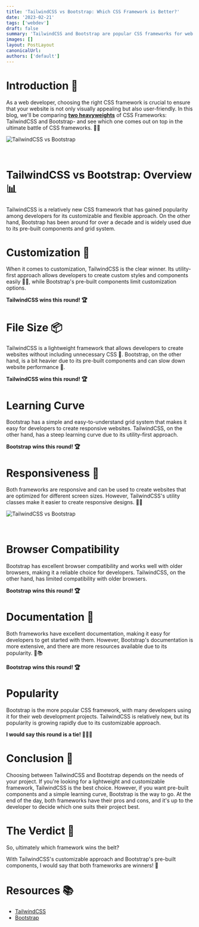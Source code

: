 ```yaml
---
title: 'TailwindCSS vs Bootstrap: Which CSS Framework is Better?'
date: '2023-02-21'
tags: ['webdev']
draft: false
summary: 'TailwindCSS and Bootstrap are popular CSS frameworks for web development. TailwindCSS is flexible and customizable, while Bootstrap is known for its pre-built components and easy-to-use grid system. The blog compares the two frameworks and highlights their differences in customization, file size, learning curve, responsiveness, browser compatibility, documentation, and popularity.'
images: []
layout: PostLayout
canonicalUrl:
authors: ['default']
---
```


# Introduction 🌟

As a web developer, choosing the right CSS framework is crucial to ensure that your website is not only visually appealing but also user-friendly. In this blog, we'll be comparing **<u>two heavyweights</u>** of CSS Frameworks: TailwindCSS and Bootstrap- and see which one comes out on top in the ultimate battle of CSS frameworks. 🥊🥇

![TailwindCSS vs Bootstrap](/static/images/blogs/tailwindcss-vs-bootstrap/banner.png)

<br />

# TailwindCSS vs Bootstrap: Overview 📊

TailwindCSS is a relatively new CSS framework that has gained popularity among developers for its customizable and flexible approach. On the other hand, Bootstrap has been around for over a decade and is widely used due to its pre-built components and grid system.

# Customization 💪

When it comes to customization, TailwindCSS is the clear winner. Its utility-first approach allows developers to create custom styles and components easily 🔧🎨, while Bootstrap's pre-built components limit customization options.

**TailwindCSS wins this round! 🏆**

# File Size 📦

TailwindCSS is a lightweight framework that allows developers to create websites without including unnecessary CSS 🚀. Bootstrap, on the other hand, is a bit heavier due to its pre-built components and can slow down website performance 🐢.

**TailwindCSS wins this round! 🏆**

# Learning Curve

Bootstrap has a simple and easy-to-understand grid system that makes it easy for developers to create responsive websites. TailwindCSS, on the other hand, has a steep learning curve due to its utility-first approach.

**Bootstrap wins this round! 🏆**

# Responsiveness 📱

Both frameworks are responsive and can be used to create websites that are optimized for different screen sizes. However, TailwindCSS's utility classes make it easier to create responsive designs. 📏📐

![TailwindCSS vs Bootstrap](/static/images/blogs/tailwindcss-vs-bootstrap/responsive.png)

<br />

# Browser Compatibility

Bootstrap has excellent browser compatibility and works well with older browsers, making it a reliable choice for developers. TailwindCSS, on the other hand, has limited compatibility with older browsers.

**Bootstrap wins this round! 🏆**

# Documentation 📖

Both frameworks have excellent documentation, making it easy for developers to get started with them. However, Bootstrap's documentation is more extensive, and there are more resources available due to its popularity. 📑📚

**Bootstrap wins this round! 🏆**

# Popularity

Bootstrap is the more popular CSS framework, with many developers using it for their web development projects. TailwindCSS is relatively new, but its popularity is growing rapidly due to its customizable approach.

**I would say this round is a tie! 🙆🏻‍♂️**

# Conclusion 🤝

Choosing between TailwindCSS and Bootstrap depends on the needs of your project. If you're looking for a lightweight and customizable framework, TailwindCSS is the best choice. However, if you want pre-built components and a simple learning curve, Bootstrap is the way to go. At the end of the day, both frameworks have their pros and cons, and it's up to the developer to decide which one suits their project best.

# The Verdict 🥊

So, ultimately which framework wins the belt?

With TailwindCSS's customizable approach and Bootstrap's pre-built components, I would say that both frameworks are winners! 🥇

# Resources 📚

- [TailwindCSS](https://tailwindcss.com/)
- [Bootstrap](https://getbootstrap.com/)
